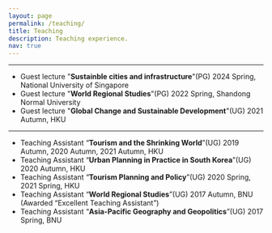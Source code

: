 ```yaml
---
layout: page
permalink: /teaching/
title: Teaching
description: Teaching experience.
nav: true
---
```



***
* Guest lecture "**Sustainble cities and infrastructure**"(PG) 2024 Spring, National University of Singapore
* Guest lecture "**World Regional Studies**"(PG) 2022 Spring, Shandong Normal University
* Guest lecture "**Global Change and Sustainable Development**"(UG) 2021 Autumn, HKU

***

* Teaching Assistant “**Tourism and the Shrinking World**”(UG) 2019 Autumn, 2020 Autumn, 2021 Autumn, HKU 
* Teaching Assistant “**Urban Planning in Practice in South Korea**”(UG) 2020 Autumn, HKU
* Teaching Assistant “**Tourism Planning and Policy**”(UG) 2020 Spring, 2021 Spring, HKU
* Teaching Assistant “**World Regional Studies**”(UG) 2017 Autumn, BNU (Awarded “Excellent Teaching Assistant”)
* Teaching Assistant “**Asia-Pacific Geography and Geopolitics**”(UG) 2017 Spring, BNU
